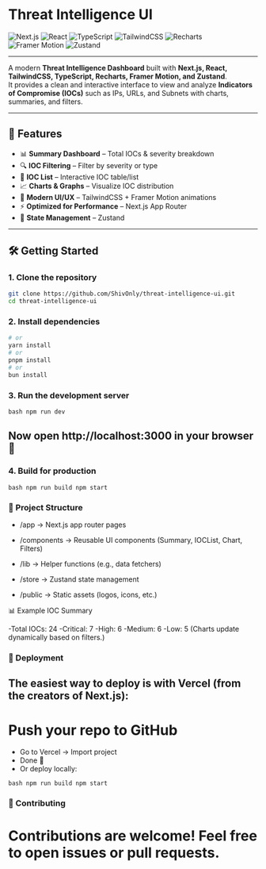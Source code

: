 # Threat Intelligence UI  

![Next.js](https://img.shields.io/badge/Next.js-000000?style=for-the-badge&logo=next.js&logoColor=white)
![React](https://img.shields.io/badge/React-20232A?style=for-the-badge&logo=react&logoColor=61DAFB)
![TypeScript](https://img.shields.io/badge/TypeScript-007ACC?style=for-the-badge&logo=typescript&logoColor=white)
![TailwindCSS](https://img.shields.io/badge/TailwindCSS-38B2AC?style=for-the-badge&logo=tailwind-css&logoColor=white)
![Recharts](https://img.shields.io/badge/Recharts-FF6384?style=for-the-badge&logo=recharts&logoColor=white)
![Framer Motion](https://img.shields.io/badge/FramerMotion-EF008F?style=for-the-badge&logo=framer&logoColor=white)
![Zustand](https://img.shields.io/badge/Zustand-44318D?style=for-the-badge&logo=react&logoColor=white)

---

A modern **Threat Intelligence Dashboard** built with **Next.js, React, TailwindCSS, TypeScript, Recharts, Framer Motion, and Zustand**.  
It provides a clean and interactive interface to view and analyze **Indicators of Compromise (IOCs)** such as IPs, URLs, and Subnets with charts, summaries, and filters.  

---

## 🚀 Features
- 📊 **Summary Dashboard** – Total IOCs & severity breakdown  
- 🔍 **IOC Filtering** – Filter by severity or type  
- 📑 **IOC List** – Interactive IOC table/list  
- 📈 **Charts & Graphs** – Visualize IOC distribution  
- 🎨 **Modern UI/UX** – TailwindCSS + Framer Motion animations  
- ⚡ **Optimized for Performance** – Next.js App Router  
- 🐻 **State Management** – Zustand  

---

## 🛠️ Getting Started  

### 1. Clone the repository  
```bash
git clone https://github.com/ShivOnly/threat-intelligence-ui.git
cd threat-intelligence-ui
```
### 2. Install dependencies
``` bash npm install
# or
yarn install
# or
pnpm install
# or
bun install
```
### 3. Run the development server
```bash npm run dev```


## Now open http://localhost:3000  in your browser 🚀

### 4. Build for production 
```bash npm run build npm start ```

### 📂 Project Structure
- /app              → Next.js app router pages

- /components       → Reusable UI components (Summary, IOCList, Chart, Filters)

- /lib              → Helper functions (e.g., data fetchers)

- /store            → Zustand state management

- /public           → Static assets (logos, icons, etc.)

📊 Example IOC Summary

-Total IOCs: 24
-Critical: 7
-High: 6
-Medium: 6
-Low: 5
(Charts update dynamically based on filters.)

### 🚀 Deployment

## The easiest way to deploy is with Vercel (from the creators of Next.js):

# Push your repo to GitHub

- Go to Vercel
 → Import project
- Done 🎉
- Or deploy locally:

```bash npm run build npm start ```
### 🤝 Contributing

# Contributions are welcome! Feel free to open issues or pull requests.